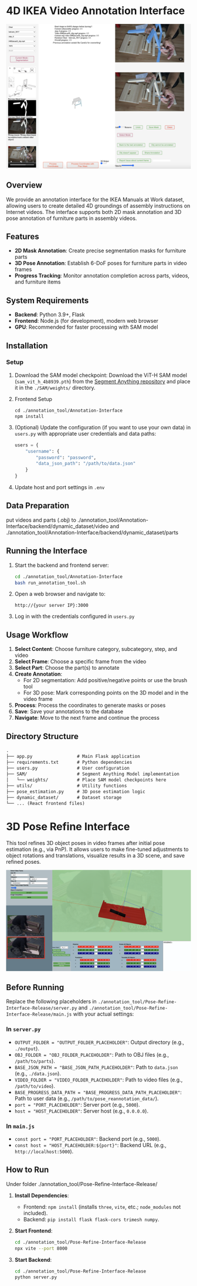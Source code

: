 # 4D IKEA Video Annotation Interface

![Annotation Interface](../assets/annotation_interface.png)

## Overview

We provide an annotation interface for the IKEA Manuals at Work dataset, allowing users to create detailed 4D groundings of assembly instructions on Internet videos. The interface supports both 2D mask annotation and 3D pose annotation of furniture parts in assembly videos.

## Features

- **2D Mask Annotation**: Create precise segmentation masks for furniture parts
- **3D Pose Annotation**: Establish 6-DoF poses for furniture parts in video frames
- **Progress Tracking**: Monitor annotation completion across parts, videos, and furniture items

## System Requirements

- **Backend**: Python 3.9+, Flask
- **Frontend**: Node.js (for development), modern web browser
- **GPU**: Recommended for faster processing with SAM model

## Installation

### Setup

1. Download the SAM model checkpoint:
   Download the ViT-H SAM model (`sam_vit_h_4b8939.pth`) from the [Segment Anything repository](https://github.com/facebookresearch/segment-anything#model-checkpoints) and place it in the `./SAM/weights/` directory.

2. Frontend Setup
    ```
    cd ./annotation_tool/Annotation-Interface
    npm install
    ```

3. (Optional) Update the configuration (if you want to use your own data) in `users.py` with appropriate user credentials and data paths:
    ```python
    users = {
        "username": {
            "password": "password",
            "data_json_path": "/path/to/data.json"
        }
    }
    ```

4. Update host and port settings in `.env`

## Data Preparation
put videos and parts (.obj) to ./annotation_tool/Annotation-Interface/backend/dynamic_dataset/video and ./annotation_tool/Annotation-Interface/backend/dynamic_dataset/parts
## Running the Interface

1. Start the backend and frontend server:
   ```bash
   cd ./annotation_tool/Annotation-Interface
   bash run_annotation_tool.sh
   ```

2. Open a web browser and navigate to:
   ```
   http://{your server IP}:3000
   ```

3. Log in with the credentials configured in `users.py`

## Usage Workflow

1. **Select Content**: Choose furniture category, subcategory, step, and video
2. **Select Frame**: Choose a specific frame from the video
3. **Select Part**: Choose the part(s) to annotate
4. **Create Annotation**:
   - For 2D segmentation: Add positive/negative points or use the brush tool
   - For 3D pose: Mark corresponding points on the 3D model and in the video frame
5. **Process**: Process the coordinates to generate masks or poses
6. **Save**: Save your annotations to the database
7. **Navigate**: Move to the next frame and continue the process

## Directory Structure

 ```
.
├── app.py                 # Main Flask application
├── requirements.txt       # Python dependencies
├── users.py               # User configuration
├── SAM/                   # Segment Anything Model implementation
│   └── weights/           # Place SAM model checkpoints here
├── utils/                 # Utility functions
├── pose_estimation.py     # 3D pose estimation logic
├── dynamic_dataset/       # Dataset storage
└── ... (React frontend files)
 ```


# 3D Pose Refine Interface

This tool refines 3D object poses in video frames after initial pose estimation (e.g., via PnP). It allows users to make fine-tuned adjustments to object rotations and translations, visualize results in a 3D scene, and save refined poses.

![Pose Refine Interface](../assets/pose_refine_interface.png)
## Before Running

Replace the following placeholders in `./annotation_tool/Pose-Refine-Interface-Release/server.py` and `./annotation_tool/Pose-Refine-Interface-Release/main.js` with your actual settings:

### In `server.py`
- `OUTPUT_FOLDER = "OUTPUT_FOLDER_PLACEHOLDER"`: Output directory (e.g., `./output`).
- `OBJ_FOLDER = "OBJ_FOLDER_PLACEHOLDER"`: Path to OBJ files (e.g., `/path/to/parts`).
- `BASE_JSON_PATH = "BASE_JSON_PATH_PLACEHOLDER"`: Path to `data.json` (e.g., `./data.json`).
- `VIDEO_FOLDER = "VIDEO_FOLDER_PLACEHOLDER"`: Path to video files (e.g., `/path/to/video`).
- `BASE_PROGRESS_DATA_PATH = "BASE_PROGRESS_DATA_PATH_PLACEHOLDER"`: Path to user data (e.g., `/path/to/pose_reannotation_data/`).
- `port = "PORT_PLACEHOLDER"`: Server port (e.g., `5000`).
- `host = "HOST_PLACEHOLDER"`: Server host (e.g., `0.0.0.0`).

### In `main.js`
- `const port = "PORT_PLACEHOLDER"`: Backend port (e.g., `5000`).
- `const host = "HOST_PLACEHOLDER:${port}"`: Backend URL (e.g., `http://localhost:5000`).

## How to Run
Under folder ./annotation_tool/Pose-Refine-Interface-Release/

1. **Install Dependencies**:
   - Frontend: `npm install` (installs `three`, `vite`, etc.; `node_modules` not included).
   - Backend: `pip install flask flask-cors trimesh numpy`.

2. **Start Frontend**:
   ```bash
   cd ./annotation_tool/Pose-Refine-Interface-Release
   npx vite --port 8000
   ```
  
3. **Start Backend**:
   ```bash
   cd ./annotation_tool/Pose-Refine-Interface-Release
   python server.py
   ```

